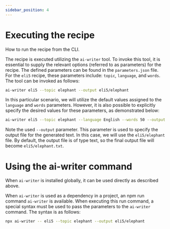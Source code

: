 ```yaml
---
sidebar_position: 4
---
```


# Executing the recipe

How to run the recipe from the CLI.

The recipe is executed utilizing the `ai-writer` tool. To invoke this tool, it is essential to supply the relevant options (referred to as parameters) for the recipe. The defined parameters can be found in the `parameters.json` file. For the `eli5` recipe, these parameters include: `topic`, `language`, and `words`. The tool can be invoked as follows:

```bash
ai-writer eli5 --topic elephant --output eli5/elephant
```

In this particular scenario, we will utilize the default values assigned to the `language` and `words` parameters. However, it is also possible to explicitly specify the desired values for these parameters, as demonstrated below:

```bash
ai-writer eli5 --topic elephant --language English --words 50 --output eli5/elephant
```

Note the used `--output` parameter. This parameter is used to specify the output file for the generated text. In this case, we will use the `eli5/elephant` file. By default, the output file is of type text, so the final output file will become `eli5/elephant.txt`.

# Using the ai-writer command

When `ai-writer` is installed globally, it can be used directly as described above.

When `ai-writer` is used as a dependency in a project, an npm run command `ai-writer` is available. When executing this run command, a special syntax must be used to pass the parameters to the `ai-writer` command. The syntax is as follows:

```bash
npx ai-writer -- eli5 --topic elephant --output eli5/elephant
```